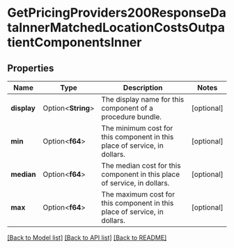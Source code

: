 # GetPricingProviders200ResponseDataInnerMatchedLocationCostsOutpatientComponentsInner

## Properties

Name | Type | Description | Notes
------------ | ------------- | ------------- | -------------
**display** | Option<**String**> | The display name for this component of a procedure bundle. | [optional]
**min** | Option<**f64**> | The minimum cost for this component in this place of service, in dollars. | [optional]
**median** | Option<**f64**> | The median cost for this component in this place of service, in dollars. | [optional]
**max** | Option<**f64**> | The maximum cost for this component in this place of service, in dollars. | [optional]

[[Back to Model list]](../README.md#documentation-for-models) [[Back to API list]](../README.md#documentation-for-api-endpoints) [[Back to README]](../README.md)


